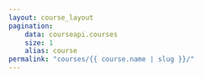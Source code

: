 ```yaml
---
layout: course_layout
pagination:
    data: courseapi.courses
    size: 1
    alias: course
permalink: "courses/{{ course.name | slug }}/"
---
```


